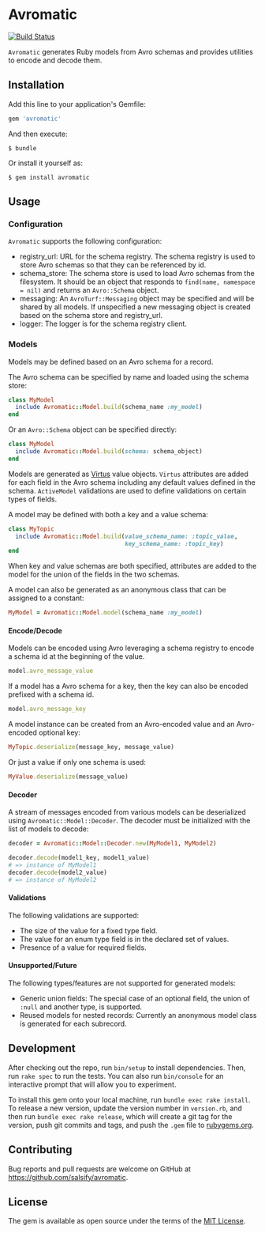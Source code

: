 # Avromatic

[![Build Status](https://travis-ci.org/salsify/avromatic.svg?branch=master)][travis]

[travis]: http://travis-ci.org/salsify/avromatic

`Avromatic` generates Ruby models from Avro schemas and provides utilities to
encode and decode them.

## Installation

Add this line to your application's Gemfile:

```ruby
gem 'avromatic'
```

And then execute:

    $ bundle

Or install it yourself as:

    $ gem install avromatic

## Usage

### Configuration

`Avromatic` supports the following configuration:

* registry_url: URL for the schema registry. The schema registry is used to store
  Avro schemas so that they can be referenced by id.
* schema_store: The schema store is used to load Avro schemas from the filesystem.
  It should be an object that responds to `find(name, namespace = nil)` and
  returns an `Avro::Schema` object.
* messaging: An `AvroTurf::Messaging` object may be specified and will be shared
  by all models. If unspecified a new messaging object is created based on the
  schema store and registry_url.
* logger: The logger is for the schema registry client.

### Models

Models may be defined based on an Avro schema for a record.

The Avro schema can be specified by name and loaded using the schema store:

```ruby
class MyModel
  include Avromatic::Model.build(schema_name :my_model)
end
```

Or an `Avro::Schema` object can be specified directly:

```ruby
class MyModel
  include Avromatic::Model.build(schema: schema_object)
end

```

Models are generated as [Virtus](https://github.com/solnic/virtus) value
objects. `Virtus` attributes are added for each field in the Avro schema
including any default values defined in the schema. `ActiveModel` validations
are used to define validations on certain types of fields.

A model may be defined with both a key and a value schema:

```ruby
class MyTopic
  include Avromatic::Model.build(value_schema_name: :topic_value,
                                 key_schema_name: :topic_key)
end
```

When key and value schemas are both specified, attributes are added to the model
for the union of the fields in the two schemas.

A model can also be generated as an anonymous class that can be assigned to a
constant:

```ruby
MyModel = Avromatic::Model.model(schema_name :my_model)
```

#### Encode/Decode

Models can be encoded using Avro leveraging a schema registry to encode a schema
id at the beginning of the value.

```ruby
model.avro_message_value
```

If a model has a Avro schema for a key, then the key can also be encoded
prefixed with a schema id.

```ruby
model.avro_message_key
```

A model instance can be created from an Avro-encoded value and an Avro-encoded
optional key:

```ruby
MyTopic.deserialize(message_key, message_value)
```

Or just a value if only one schema is used:

```ruby
MyValue.deserialize(message_value)
```

#### Decoder

A stream of messages encoded from various models can be deserialized using
`Avromatic::Model::Decoder`. The decoder must be initialized with the list
of models to decode:

```ruby
decoder = Avromatic::Model::Decoder.new(MyModel1, MyModel2)

decoder.decode(model1_key, model1_value)
# => instance of MyModel1
decoder.decode(model2_value)
# => instance of MyModel2
```

#### Validations

The following validations are supported:

- The size of the value for a fixed type field.
- The value for an enum type field is in the declared set of values.
- Presence of a value for required fields.

#### Unsupported/Future

The following types/features are not supported for generated models:

- Generic union fields: The special case of an optional field, the union of `:null` and
  another type, is supported.
- Reused models for nested records: Currently an anonymous model class is
  generated for each subrecord.

## Development

After checking out the repo, run `bin/setup` to install dependencies. Then, run `rake spec` to run the tests. You can also run `bin/console` for an interactive prompt that will allow you to experiment.

To install this gem onto your local machine, run `bundle exec rake install`. To release a new version, update the version number in `version.rb`, and then run `bundle exec rake release`, which will create a git tag for the version, push git commits and tags, and push the `.gem` file to [rubygems.org](https://rubygems.org).

## Contributing

Bug reports and pull requests are welcome on GitHub at https://github.com/salsify/avromatic.


## License

The gem is available as open source under the terms of the [MIT License](http://opensource.org/licenses/MIT).

